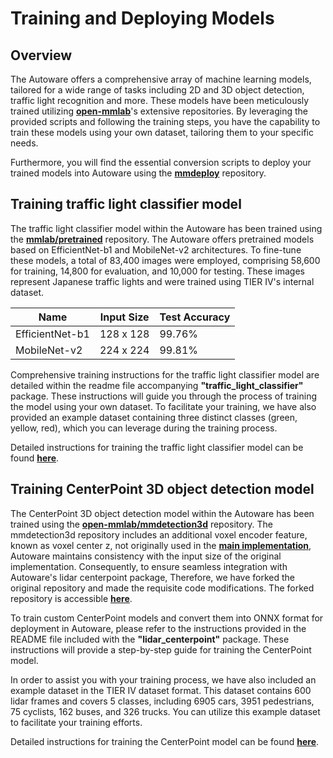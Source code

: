 # Training and Deploying Models

## Overview

The Autoware offers a comprehensive array of machine learning models, tailored for a wide range of tasks including 2D and 3D object detection,
traffic light recognition and more. These models have been meticulously trained utilizing **[open-mmlab](https://github.com/open-mmlab)**'s extensive repositories.
By leveraging the provided scripts and following the training steps, you have the capability to train these models using your own dataset,
tailoring them to your specific needs.

Furthermore, you will find the essential conversion scripts to deploy your trained models into Autoware using the **[mmdeploy](https://github.com/open-mmlab/mmdeploy)** repository.

## Training traffic light classifier model

The traffic light classifier model within the Autoware has been trained using the **[mmlab/pretrained](https://github.com/open-mmlab/mmpretrain)** repository.
The Autoware offers pretrained models based on EfficientNet-b1 and MobileNet-v2 architectures.
To fine-tune these models, a total of 83,400 images were employed, comprising 58,600 for training,
14,800 for evaluation, and 10,000 for testing. These images represent Japanese traffic lights and were trained using TIER IV's internal dataset.

| Name            | Input Size | Test Accuracy |
| --------------- | ---------- | ------------- |
| EfficientNet-b1 | 128 x 128  | 99.76%        |
| MobileNet-v2    | 224 x 224  | 99.81%        |

Comprehensive training instructions for the traffic light classifier model are detailed within
the readme file accompanying **"traffic_light_classifier"** package. These instructions will guide you through
the process of training the model using your own dataset. To facilitate your training, we have also provided
an example dataset containing three distinct classes (green, yellow, red), which you can leverage during the training process.

Detailed instructions for training the traffic light classifier model can be found **[here](https://github.com/autowarefoundation/autoware.universe/blob/main/perception/traffic_light_classifier/README.md)**.

## Training CenterPoint 3D object detection model

The CenterPoint 3D object detection model within the Autoware has been trained using the **[open-mmlab/mmdetection3d](https://github.com/open-mmlab/mmdetection3d)** repository.
The mmdetection3d repository includes an additional voxel encoder feature, known as voxel center z, not originally used in the **[main implementation](https://github.com/tianweiy/CenterPoint)**,
Autoware maintains consistency with the input size of the original implementation. Consequently, to ensure seamless integration with Autoware's lidar centerpoint package,
Therefore, we have forked the original repository and made the requisite code modifications. The forked repository is accessible **[here](https://github.com/autowarefoundation/mmdetection3d)**.

To train custom CenterPoint models and convert them into ONNX format for deployment in Autoware, please refer to the instructions provided in the README file included with the
**"lidar_centerpoint"** package. These instructions will provide a step-by-step guide for training the CenterPoint model.

In order to assist you with your training process, we have also included an example dataset in the TIER IV dataset format.
This dataset contains 600 lidar frames and covers 5 classes, including 6905 cars, 3951 pedestrians, 75 cyclists, 162 buses, and 326 trucks.
You can utilize this example dataset to facilitate your training efforts.

Detailed instructions for training the CenterPoint model can be found **[here](https://github.com/autowarefoundation/autoware.universe/blob/main/perception/lidar_centerpoint/README.md)**.
